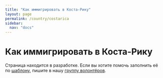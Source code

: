 ```yaml
---
title: "Как иммигрировать в Коста-Рику"
layout: page
permalink: /country/costarica
sidebar:
  nav: "docs"
---
```


# Как иммигрировать в Коста-Рику

Страница находится в разработке. Если вы хотите помочь заполнить её по [шаблону](/template), пишите в нашу [группу волонтёров](https://t.me/+FHi3FnJaoWJkMDAx).
